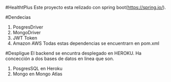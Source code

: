 #HealthtPlus
Este proyecto esta relizado con
spring boot(https://spring.io/).

#Dendecias
1. PosgresDriver
2. MongoDriver
3. JWT Token
4. Amazon AWS
Todas estas dependencias se encuentrarn en pom.xml

#Despligue
El backend se encuntra desplegado en
HEROKU.
Ha concección a dos bases de datos en linea
que son.
1. PosgresSQL en Heroku
2. Mongo en Mongo Atlas